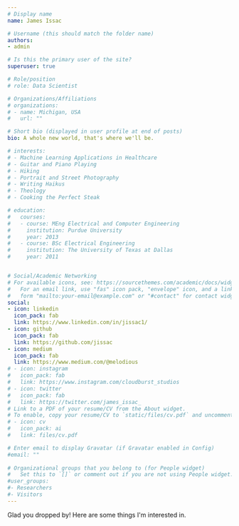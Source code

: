 ```yaml
---
# Display name
name: James Issac

# Username (this should match the folder name)
authors:
- admin

# Is this the primary user of the site?
superuser: true

# Role/position
# role: Data Scientist

# Organizations/Affiliations
# organizations:
# - name: Michigan, USA
#   url: ""

# Short bio (displayed in user profile at end of posts)
bio: A whole new world, that's where we'll be.

# interests:
# - Machine Learning Applications in Healthcare
# - Guitar and Piano Playing
# - Hiking
# - Portrait and Street Photography
# - Writing Haikus
# - Theology
# - Cooking the Perfect Steak

# education:
#   courses:
#   - course: MEng Electrical and Computer Engineering
#     institution: Purdue University
#     year: 2013
#   - course: BSc Electrical Engineering
#     institution: The University of Texas at Dallas
#     year: 2011


# Social/Academic Networking
# For available icons, see: https://sourcethemes.com/academic/docs/widgets/#icons
#   For an email link, use "fas" icon pack, "envelope" icon, and a link in the
#   form "mailto:your-email@example.com" or "#contact" for contact widget.
social:
- icon: linkedin
  icon_pack: fab
  link: https://www.linkedin.com/in/jissac1/
- icon: github
  icon_pack: fab
  link: https://github.com/jissac
- icon: medium
  icon_pack: fab
  link: https://www.medium.com/@melodious
# - icon: instagram
#   icon_pack: fab
#   link: https://www.instagram.com/cloudburst_studios
# - icon: twitter
#   icon_pack: fab
#   link: https://twitter.com/james_issac_
# Link to a PDF of your resume/CV from the About widget.
# To enable, copy your resume/CV to `static/files/cv.pdf` and uncomment the lines below.  
# - icon: cv
#   icon_pack: ai
#   link: files/cv.pdf

# Enter email to display Gravatar (if Gravatar enabled in Config)
#email: ""
  
# Organizational groups that you belong to (for People widget)
#   Set this to `[]` or comment out if you are not using People widget.  
#user_groups:
#- Researchers
#- Visitors
---
```


Glad you dropped by! Here are some things I'm interested in. 